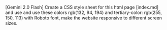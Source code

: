 [Gemini 2.0 Flash]
Create a CSS style sheet for this html page [index.md] and use and use these colors rgb(132, 94, 194) and tertiary-color: rgb(255, 150, 113) with Roboto font, make the website responsive to different screen sizes.
